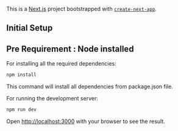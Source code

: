 This is a [Next.js](https://nextjs.org/) project bootstrapped with [`create-next-app`](https://github.com/vercel/next.js/tree/canary/packages/create-next-app).

## Initial Setup

## Pre Requirement : Node installed

For installing all the required dependencies:

```bash
npm install
```

This command will install all dependencies from package.json file.

For running the development server:

```bash
npm run dev
```

Open [http://localhost:3000](http://localhost:3000) with your browser to see the result.
